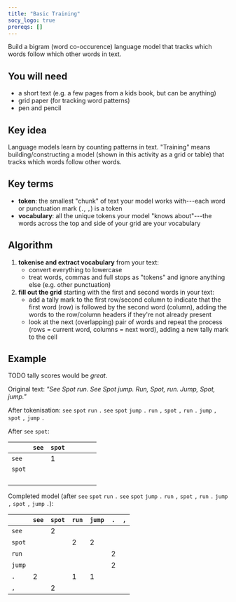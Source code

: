 ```yaml
---
title: "Basic Training"
socy_logo: true
prereqs: []
---
```


Build a bigram (word co-occurence) language model that tracks which words follow
which other words in text.

## You will need

- a short text (e.g. a few pages from a kids book, but can be anything)
- grid paper (for tracking word patterns)
- pen and pencil

## Key idea

Language models learn by counting patterns in text. "Training" means
building/constructing a model (shown in this activity as a grid or table) that
tracks which words follow other words.

## Key terms

- **token**: the smallest "chunk" of text your model works with---each word or
  punctuation mark (`.`, `,`) is a token
- **vocabulary**: all the unique tokens your model "knows about"---the words
  across the top and side of your grid are your vocabulary

## Algorithm

1. **tokenise and extract vocabulary** from your text:
   - convert everything to lowercase
   - treat words, commas and full stops as "tokens" and ignore anything else
     (e.g. other punctuation)
2. **fill out the grid** starting with the first and second words in your text:
   - add a tally mark to the first row/second column to indicate that the first
     word (row) is followed by the second word (column), adding the words to the
     row/column headers if they're not already present
   - look at the next (overlapping) pair of words and repeat the process (rows =
     current word, columns = next word), adding a new tally mark to the cell

## Example

TODO tally scores would be _great_.

Original text: _"See Spot run. See Spot jump. Run, Spot, run. Jump, Spot,
jump."_

After tokenisation: `see` `spot` `run` `.` `see` `spot` `jump` `.` `run` `,`
`spot` `,` `run` `.` `jump` `,` `spot` `,` `jump` `.`

After `see` `spot`:

|        | `see` | `spot` |     |     |     |     |
| ------ | ----- | ------ | --- | --- | --- | --- |
| `see`  |       | 1      |     |     |     |     |
| `spot` |       |        |     |     |     |     |
|        |       |        |     |     |     |     |
|        |       |        |     |     |     |     |
|        |       |        |     |     |     |     |
|        |       |        |     |     |     |     |

Completed model (after `see` `spot` `run` `.` `see` `spot` `jump` `.` `run` `,`
`spot` `,` `run` `.` `jump` `,` `spot` `,` `jump` `.`):

|        | `see` | `spot` | `run` | `jump` | `.` | `,` |
| ------ | ----- | ------ | ----- | ------ | --- | --- |
| `see`  |       | 2      |       |        |     |     |
| `spot` |       |        | 2     | 2      |     |     |
| `run`  |       |        |       |        | 2   |     |
| `jump` |       |        |       |        | 2   |     |
| `.`    | 2     |        | 1     | 1      |     |     |
| `,`    |       | 2      |       |        |     |     |
